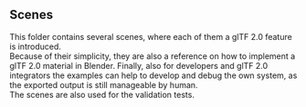 Scenes
------

This folder contains several scenes, where each of them a glTF 2.0 feature is introduced.  
Because of their simplicity, they are also a reference on how to implement a glTF 2.0 material in Blender. Finally, also for developers and glTF 2.0 integrators the examples can help to develop and debug the own system, as the exported output is still manageable by human.  
The scenes are also used for the validation tests.